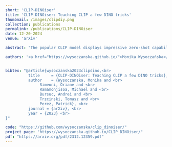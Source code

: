 ```yaml
---
short: 'CLIP-DINOiser'
title: 'CLIP-DINOiser: Teaching CLIP a few DINO tricks'
thumbnail: /images/clipdiy.png
collection: publications
permalink: /publications/CLIP-DINOiser
date: 12-20-2024
venue: 'arXiv'

abstract: "The popular CLIP model displays impressive zero-shot capabilities thanks to its seamless interaction with arbitrary text prompts. However, its lack of spatial awareness makes it unsuitable for dense computer vision tasks, e.g., semantic segmentation, without an additional fine-tuning step that often uses annotations and can potentially suppress its original open-vocabulary properties. Meanwhile, self-supervised representation methods have demonstrated good localization properties without human-made annotations nor explicit supervision. In this work, we take the best of both worlds and propose a zero-shot open-vocabulary semantic segmentation method, which does not require any annotations. We propose to locally improve dense MaskCLIP features, computed with a simple modification of CLIP's last pooling layer, by integrating localization priors extracted from self-supervised features. By doing so, we greatly improve the performance of MaskCLIP and produce smooth outputs. Moreover, we show that the used self-supervised feature properties can directly be learnt from CLIP features therefore allowing us to obtain the best results with a single pass through CLIP model. Our method CLIP-DINOiser needs only a single forward pass of CLIP and two light convolutional layers at inference, no extra supervision nor extra memory and reaches state-of-the-art results on challenging and fine-grained benchmarks such as COCO, Pascal Context, Cityscapes and ADE20k."

authors: '<a href="https://wysoczanska.github.io/">Monika Wysoczańska</a>, <a href="https://osimeoni.github.io/">Oriane Siméoni</a>, <a href="/about.html">Michael Ramamonjisoa</a>, <a href="https://abursuc.github.io/">Andrei Bursuc</a>, <a href="http://staff.ii.pw.edu.pl/~ttrzcins/"> Tomasz Trzciński </a>, <a href="https://ptrckprz.github.io/"> Patrick Pérez </a>'


bibtex: "@article{wysoczanska2023clipdino,<br>
          title     = {CLIP-DINOiser: Teaching CLIP a few DINO tricks}, <br>
          author    = {Wysoczanska, Monika and <br>
               Simeoni, Oriane and <br>
               Ramamonjisoa, Michael and <br>
               Bursuc, Andrei and <br>
               Trzcinski, Tomasz and <br>
               Perez, Patrick}, <br>
          journal = {arXiv}, <br>
          year = {2023} <br>
}"

code: "https://github.com/wysoczanska/clip_dinoiser/"
project_page: "https://wysoczanska.github.io/CLIP_DINOiser/"
pdf: "https://arxiv.org/pdf/2312.12359.pdf"
---
```


